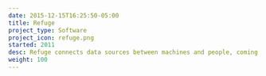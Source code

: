 ```yaml
---
date: 2015-12-15T16:25:50-05:00
title: Refuge
project_type: Software
project_icon: refuge.png
started: 2011
desc: Refuge connects data sources between machines and people, coming from devices, peoples or services in a decentralized manner.
weight: 100
---
```


